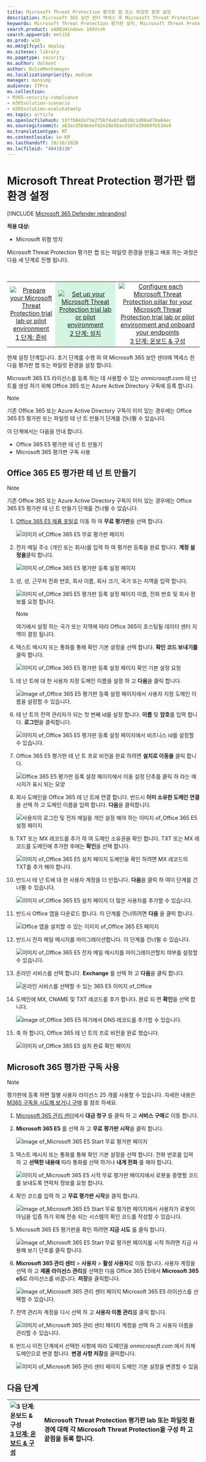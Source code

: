```yaml
---
title: Microsoft Threat Protection 평가판 랩 또는 파일럿 환경 설정
description: Microsoft 365 보안 센터 액세스 후 Microsoft Threat Protection 평가판 랩 환경 설정
keywords: Microsoft Threat Protection 평가판 설치, Microsoft Threat Protection 파일럿 설치, microsoft threat protection 체험, Microsoft Threat Protection 평가 실험 설치
search.product: eADQiWindows 10XVcnh
search.appverid: met150
ms.prod: w10
ms.mktglfcycl: deploy
ms.sitesec: library
ms.pagetype: security
ms.author: dolmont
author: DulceMontemayor
ms.localizationpriority: medium
manager: dansimp
audience: ITPro
ms.collection:
- M365-security-compliance
- m365solution-scenario
- m365solution-evalutatemtp
ms.topic: article
ms.openlocfilehash: 53ff0842e73e275bf4a8fa8b18c1d08ad70a64ec
ms.sourcegitcommit: a83acd5b9eeefd2e20e5bac916fe29d09fb53de9
ms.translationtype: MT
ms.contentlocale: ko-KR
ms.lasthandoff: 10/10/2020
ms.locfileid: "48418136"
---
```

# <a name="set-up-your-microsoft-threat-protection-trial-lab-environment"></a>Microsoft Threat Protection 평가판 랩 환경 설정 

[!INCLUDE [Microsoft 365 Defender rebranding](../includes/microsoft-defender.md)]


**적용 대상:**
- Microsoft 위협 방지 


Microsoft Threat Protection 평가판 랩 또는 파일럿 환경을 만들고 배포 하는 과정은 다음 세 단계로 진행 됩니다.

<br>
<table border="0" width="100%" align="center">
  <tr style="text-align:center;">
    <td align="center" style="width:25%; border:0;" >
      <a href= "https://docs.microsoft.com/microsoft-365/security/mtp/prepare-mtpeval?view=o365-worldwide"> 
        <img src="../../media/prepare.png" alt="Prepare your Microsoft Threat Protection trial lab or pilot environment" title="Microsoft Threat Protection 평가 랩 또는 파일럿 환경 준비" />
      <br/>1 단계: 준비 </a><br>
    </td>
     <td align="center"bgcolor="#d5f5e3">
      <a href="https://docs.microsoft.com/microsoft-365/security/mtp/setup-mtpeval?view=o365-worldwide">
        <img src="../../media/setup.png" alt="Set up your Microsoft Threat Protection trial lab or pilot environment" title="Microsoft Threat Protection 평가판 랩 또는 파일럿 환경 설정" />
      <br/>2 단계: 설치 </a><br>
    </td>
    <td align="center">
      <a href="https://docs.microsoft.com/microsoft-365/security/mtp/config-mtpeval?view=o365-worldwide">
        <img src="../../media/config-onboard.png" alt="
Configure each Microsoft Threat Protection pillar for your Microsoft Threat Protection trial lab or pilot environment and onboard your endpoints" title="
Microsoft Threat Protection 평가판 lab 또는 파일럿 환경에 대해 각 Microsoft Threat Protection을 구성 하 고 끝점을 등록 합니다." />
      <br/>3 단계: 온보드 & 구성 </a><br>
</td>


  </tr>
</table>

현재 설정 단계입니다. 초기 단계를 수행 하 여 Microsoft 365 보안 센터에 액세스 한 다음 평가판 랩 또는 파일럿 환경을 설정 합니다.

Microsoft 365 E5 라이선스를 등록 하는 데 사용할 수 있는 *onmicrosoft.com* 테 넌 트를 생성 하기 위해 Office 365 또는 Azure Active Directory 구독에 등록 합니다. 

>[!NOTE]
>기존 Office 365 또는 Azure Active Directory 구독이 이미 있는 경우에는 Office 365 E5 평가판 또는 파일럿 테 넌 트 만들기 단계를 건너뛸 수 있습니다.

이 단계에서는 다음을 안내 합니다.
- Office 365 E5 평가판 테 넌 트 만들기
- Microsoft 365 평가판 구독 사용


## <a name="create-an-office-365-e5-trial-tenant"></a>Office 365 E5 평가판 테 넌 트 만들기
>[!NOTE]
>기존 Office 365 또는 Azure Active Directory 구독이 이미 있는 경우에는 Office 365 E5 평가판 테 넌 트 만들기 단계를 건너뛸 수 있습니다.

1. [Office 365 E5 제품 포털로](https://www.microsoft.com/microsoft-365/business/office-365-enterprise-e5-business-software?activetab=pivot%3aoverviewtab) 이동 하 여 **무료 평가판**을 선택 합니다.

   ![이미지 of_Office 365 E5 무료 평가판 페이지](../../media/mtp-eval-9.png)
  
2. 전자 메일 주소 (개인 또는 회사)를 입력 하 여 평가판 등록을 완료 합니다. **계정 설정을**클릭 합니다.

   ![이미지 of_Office 365 E5 평가판 등록 설정 페이지](../../media/mtp-eval-10.png)

3. 성, 성, 근무처 전화 번호, 회사 이름, 회사 크기, 국가 또는 지역을 입력 합니다.  

   ![이미지 of_Office 365 E5 평가판 등록 설정 페이지 이름, 전화 번호 및 회사 정보를 요청 합니다.](../../media/mtp-eval-11.png)
   
   > [!NOTE]
   > 여기에서 설정 하는 국가 또는 지역에 따라 Office 365이 호스팅될 데이터 센터 지역이 결정 됩니다.
  
4. 텍스트 메시지 또는 통화를 통해 확인 기본 설정을 선택 합니다. **확인 코드 보내기를**클릭 합니다. 

   ![이미지 of_Office 365 E5 평가판 등록 설정 페이지 확인 기본 설정 요청](../../media/mtp-eval-12.png)

5. 테 넌 트에 대 한 사용자 지정 도메인 이름을 설정 하 고 **다음**을 클릭 합니다.

   ![Image of_Office 365 E5 평가판 등록 설정 페이지에서 사용자 지정 도메인 이름을 설정할 수 있습니다.](../../media/mtp-eval-13.png)
 
6. 테 넌 트의 전역 관리자가 되는 첫 번째 id를 설정 합니다. **이름** 및 **암호**를 입력 합니다. **로그인**을 클릭합니다.

   ![이미지 of_Office 365 E5 평가판 등록 설정 페이지에서 비즈니스 id를 설정할 수 있습니다.](../../media/mtp-eval-14.png)

7. Office 365 E5 평가판 테 넌 트 프로 비전을 완료 하려면 **설치로 이동을** 클릭 합니다.

   ![Office 365 E5 평가판 등록 설정 페이지에서 이동 설정 단추를 클릭 하 라는 메시지가 표시 되는 모양](../../media/mtp-eval-15.png)

8. 회사 도메인을 Office 365 테 넌 트에 연결 합니다. 반드시 **이미 소유한 도메인 연결** 을 선택 하 고 도메인 이름을 입력 합니다. **다음**을 클릭합니다.

   ![사용자의 로그인 및 전자 메일을 개인 설정 해야 하는 이미지 of_Office 365 E5 설정 페이지](../../media/mtp-eval-16.png)
 
9. TXT 또는 MX 레코드를 추가 하 여 도메인 소유권을 확인 합니다. TXT 또는 MX 레코드를 도메인에 추가한 후에는 **확인**을 선택 합니다.

   ![이미지 of_Office 365 E5 설치 페이지 도메인을 확인 하려면 MX 레코드의 TXT를 추가 해야 합니다.](../../media/mtp-eval-17.png)
 
10. 반드시 테 넌 트에 대 한 사용자 계정을 더 만듭니다. **다음**을 클릭 하 여이 단계를 건너뛸 수 있습니다.

    ![이미지 of_Office 365 E5 설치 페이지 더 많은 사용자를 추가할 수 있습니다.](../../media/mtp-eval-18.png)
 
11. 반드시 Office 앱을 다운로드 합니다. 이 단계를 건너뛰려면 **다음** 을 클릭 합니다. 

    ![Office 앱을 설치할 수 있는 이미지 of_Office 365 E5 페이지](../../media/mtp-eval-19.png)

12. 반드시 전자 메일 메시지를 마이그레이션합니다. 이 단계를 건너뛸 수 있습니다.

    ![이미지 of_Office 365 E5 전자 메일 메시지를 마이그레이션할지 여부를 설정할 수 있습니다.](../../media/mtp-eval-20.png)
 
13. 온라인 서비스를 선택 합니다. **Exchange** 를 선택 하 고 **다음**을 클릭 합니다. 

    ![온라인 서비스를 선택할 수 있는 365 E5 이미지 of_Office](../../media/mtp-eval-21.png)

14. 도메인에 MX, CNAME 및 TXT 레코드를 추가 합니다. 완료 되 면 **확인**을 선택 합니다.

    ![Image of_Office 365 E5 여기에서 DNS 레코드를 추가할 수 있습니다.](../../media/mtp-eval-22.png)
 
15. 축 하 합니다, Office 365 테 넌 트의 프로 비전을 완료 했습니다.

    ![이미지 of_Office 365 E5 설치 완료 확인 페이지](../../media/mtp-eval-23.png)

## <a name="enable-microsoft-365-trial-subscription"></a>Microsoft 365 평가판 구독 사용

>[!NOTE]
>평가판에 등록 하면 월별 사용자 라이선스 25 개를 사용할 수 있습니다. 자세한 내용은 [M365 구독을 시도해 보거나 구매](https://docs.microsoft.com/microsoft-365/commerce/try-or-buy-microsoft-365#try-or-buy-a-microsoft-365-subscription-1) 를 참조 하세요.

1. [Microsoft 365 관리 센터](https://admin.microsoft.com/)에서 **대금 청구** 를 클릭 하 고 **서비스 구매**로 이동 합니다.

2. **Microsoft 365 E5** 를 선택 하 고 **무료 평가판 시작**을 클릭 합니다. 

   ![Image of_Microsoft 365 E5 Start 무료 평가판 페이지](../../media/mtp-eval-24.png)

3. 텍스트 메시지 또는 통화를 통해 확인 기본 설정을 선택 합니다. 전화 번호를 입력 하 고 **선택한 내용에** 따라 통화를 선택 하거나 **내게 전화** 를 해야 합니다.

   ![이미지 of_Microsoft 365 E5 시작 무료 평가판 페이지에서 로봇을 증명할 코드를 보내도록 연락처 정보를 요청 합니다.](../../media/mtp-eval-25.png)
 
4. 확인 코드를 입력 하 고 **무료 평가판 시작**을 클릭 합니다.

   ![Image of_Microsoft 365 E5 Start 무료 평가판 페이지에서 사용자가 로봇이 아님을 입증 하기 위해 전송 되는 시스템의 확인 코드를 작성할 수 있습니다.](../../media/mtp-eval-26.png)

5. Microsoft 365 E5 평가판을 확인 하려면 **지금 시도** 를 클릭 합니다.

   ![Image of_Microsoft 365 E5 Start 무료 평가판 페이지를 시작 하려면 지금 사용해 보기 단추를 클릭 합니다.](../../media/mtp-eval-27.png)
 
6. **Microsoft 365 관리 센터**  >  **사용자**  >  **활성 사용자**로 이동 합니다. 사용자 계정을 선택 하 고 **제품 라이선스 관리**를 선택한 다음 Office 365 E5에서 **Microsoft 365 e5**로 라이선스를 바꿉니다. **저장**을 클릭합니다.

   ![Image of_Microsoft 365 관리 센터 페이지 Microsoft 365 E5 라이선스를 선택할 수 있습니다.](../../media/mtp-eval-28.png)
 
7. 전역 관리자 계정을 다시 선택 하 고 **사용자 이름 관리**를 클릭 합니다.

   ![이미지 of_Microsoft 365 관리 센터 페이지 계정을 선택 하 고 사용자 이름을 관리할 수 있습니다.](../../media/mtp-eval-29.png)

8. 반드시 이전 단계에서 선택한 사항에 따라 도메인을 *onmicrosoft.com* 에서 자체 도메인으로 변경 합니다. **변경 사항 저장**를 클릭합니다.

   ![이미지 of_Microsoft 365 관리 센터 페이지 도메인 기본 설정을 변경할 수 있음](../../media/mtp-eval-30.png)



## <a name="next-step"></a>다음 단계
|![3 단계: 온보드 & 구성](../../media/config-onboard.png) <br>[3 단계: 온보드 & 구성](config-mtpeval.md) | Microsoft Threat Protection 평가판 lab 또는 파일럿 환경에 대해 각 Microsoft Threat Protection을 구성 하 고 끝점을 등록 합니다.
|:-------|:-----|
